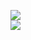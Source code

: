 [![](https://img.shields.io/badge/Made%20With-Github%20Spray-lightgrey.svg?style=for-the-badge&logo=github)](https://github.com/Annihil/github-spray#504)  
[![](https://i.imgur.com/2DrTn0Z.gif)](https://github.com/Annihil/github-spray)